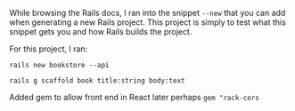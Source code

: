 While browsing the Rails docs, I ran into the snippet `--new` that you can add when generating a new Rails project.
This project is simply to test what this snippet gets you and how Rails builds the project.

For this project, I ran: 

`
rails new bookstore --api
`

`
rails g scaffold book title:string body:text
`

Added gem to allow front end in React later perhaps
`
gem "rack-cors
`